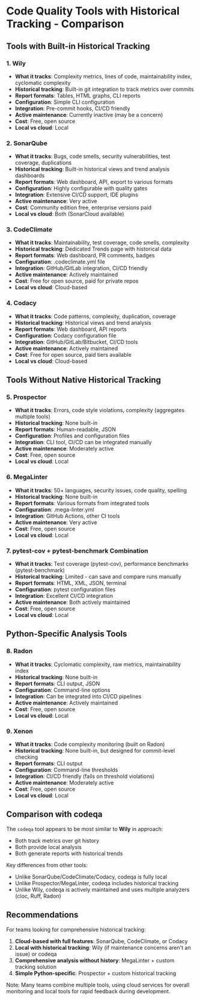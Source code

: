 # Code Quality Tools with Historical Tracking - Comparison

## Tools with Built-in Historical Tracking

### 1. Wily
- **What it tracks**: Complexity metrics, lines of code, maintainability index, cyclomatic complexity
- **Historical tracking**: Built-in git integration to track metrics over commits
- **Report formats**: Tables, HTML graphs, CLI reports
- **Configuration**: Simple CLI configuration
- **Integration**: Pre-commit hooks, CI/CD friendly
- **Active maintenance**: Currently inactive (may be a concern)
- **Cost**: Free, open source
- **Local vs cloud**: Local

### 2. SonarQube
- **What it tracks**: Bugs, code smells, security vulnerabilities, test coverage, duplications
- **Historical tracking**: Built-in historical views and trend analysis dashboards
- **Report formats**: Web dashboard, API, export to various formats
- **Configuration**: Highly configurable with quality gates
- **Integration**: Extensive CI/CD support, IDE plugins
- **Active maintenance**: Very active
- **Cost**: Community edition free, enterprise versions paid
- **Local vs cloud**: Both (SonarCloud available)

### 3. CodeClimate
- **What it tracks**: Maintainability, test coverage, code smells, complexity
- **Historical tracking**: Dedicated Trends page with historical data
- **Report formats**: Web dashboard, PR comments, badges
- **Configuration**: .codeclimate.yml file
- **Integration**: GitHub/GitLab integration, CI/CD friendly
- **Active maintenance**: Actively maintained
- **Cost**: Free for open source, paid for private repos
- **Local vs cloud**: Cloud-based

### 4. Codacy
- **What it tracks**: Code patterns, complexity, duplication, coverage
- **Historical tracking**: Historical views and trend analysis
- **Report formats**: Web dashboard, API reports
- **Configuration**: Codacy configuration file
- **Integration**: GitHub/GitLab/Bitbucket, CI/CD tools
- **Active maintenance**: Actively maintained
- **Cost**: Free for open source, paid tiers available
- **Local vs cloud**: Cloud-based

## Tools Without Native Historical Tracking

### 5. Prospector
- **What it tracks**: Errors, code style violations, complexity (aggregates multiple tools)
- **Historical tracking**: None built-in
- **Report formats**: Human-readable, JSON
- **Configuration**: Profiles and configuration files
- **Integration**: CLI tool, CI/CD can be integrated manually
- **Active maintenance**: Moderately active
- **Cost**: Free, open source
- **Local vs cloud**: Local

### 6. MegaLinter
- **What it tracks**: 50+ languages, security issues, code quality, spelling
- **Historical tracking**: None built-in
- **Report formats**: Various formats from integrated tools
- **Configuration**: .mega-linter.yml
- **Integration**: GitHub Actions, other CI tools
- **Active maintenance**: Very active
- **Cost**: Free, open source
- **Local vs cloud**: Local

### 7. pytest-cov + pytest-benchmark Combination
- **What it tracks**: Test coverage (pytest-cov), performance benchmarks (pytest-benchmark)
- **Historical tracking**: Limited - can save and compare runs manually
- **Report formats**: HTML, XML, JSON, terminal
- **Configuration**: pytest configuration files
- **Integration**: Excellent CI/CD integration
- **Active maintenance**: Both actively maintained
- **Cost**: Free, open source
- **Local vs cloud**: Local

## Python-Specific Analysis Tools

### 8. Radon
- **What it tracks**: Cyclomatic complexity, raw metrics, maintainability index
- **Historical tracking**: None built-in
- **Report formats**: CLI output, JSON
- **Configuration**: Command-line options
- **Integration**: Can be integrated into CI/CD pipelines
- **Active maintenance**: Actively maintained
- **Cost**: Free, open source
- **Local vs cloud**: Local

### 9. Xenon
- **What it tracks**: Code complexity monitoring (built on Radon)
- **Historical tracking**: None built-in, but designed for commit-level checking
- **Report formats**: CLI output
- **Configuration**: Command-line thresholds
- **Integration**: CI/CD friendly (fails on threshold violations)
- **Active maintenance**: Moderately active
- **Cost**: Free, open source
- **Local vs cloud**: Local

## Comparison with codeqa

The `codeqa` tool appears to be most similar to **Wily** in approach:
- Both track metrics over git history
- Both provide local analysis
- Both generate reports with historical trends

Key differences from other tools:
- Unlike SonarQube/CodeClimate/Codacy, codeqa is fully local
- Unlike Prospector/MegaLinter, codeqa includes historical tracking
- Unlike Wily, codeqa is actively maintained and uses multiple analyzers (cloc, Ruff, Radon)

## Recommendations

For teams looking for comprehensive historical tracking:
1. **Cloud-based with full features**: SonarQube, CodeClimate, or Codacy
2. **Local with historical tracking**: Wily (if maintenance concerns aren't an issue) or codeqa
3. **Comprehensive analysis without history**: MegaLinter + custom tracking solution
4. **Simple Python-specific**: Prospector + custom historical tracking

Note: Many teams combine multiple tools, using cloud services for overall monitoring and local tools for rapid feedback during development.